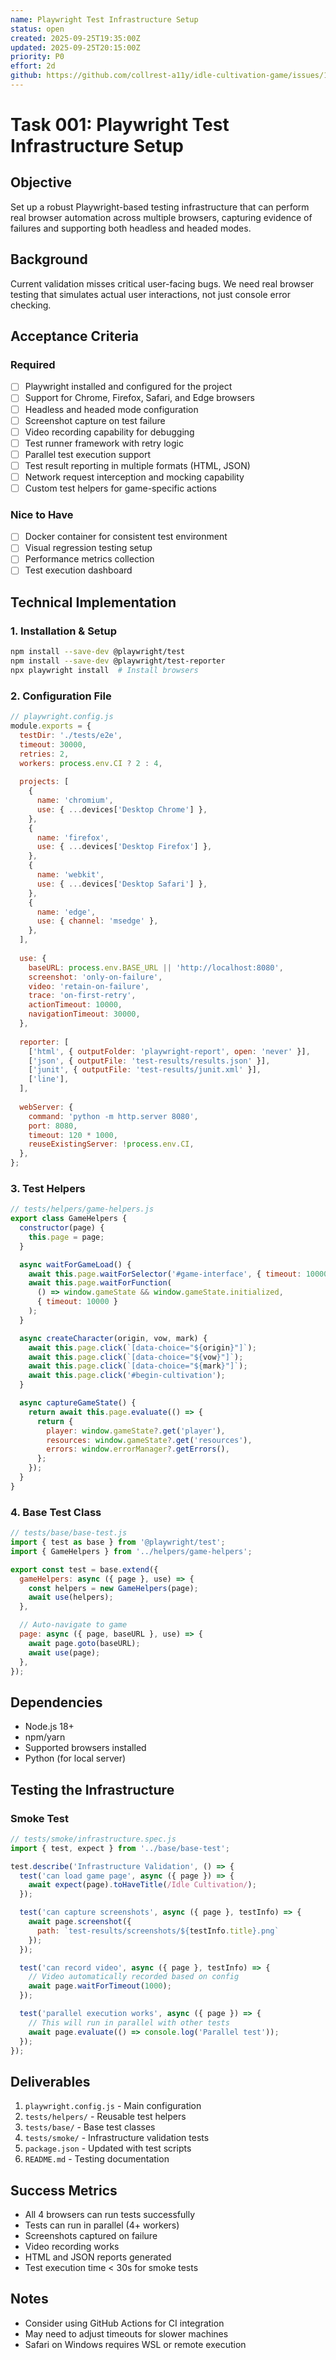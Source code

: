 ```yaml
---
name: Playwright Test Infrastructure Setup
status: open
created: 2025-09-25T19:35:00Z
updated: 2025-09-25T20:15:00Z
priority: P0
effort: 2d
github: https://github.com/collrest-a11y/idle-cultivation-game/issues/122
---
```


# Task 001: Playwright Test Infrastructure Setup

## Objective
Set up a robust Playwright-based testing infrastructure that can perform real browser automation across multiple browsers, capturing evidence of failures and supporting both headless and headed modes.

## Background
Current validation misses critical user-facing bugs. We need real browser testing that simulates actual user interactions, not just console error checking.

## Acceptance Criteria

### Required
- [ ] Playwright installed and configured for the project
- [ ] Support for Chrome, Firefox, Safari, and Edge browsers
- [ ] Headless and headed mode configuration
- [ ] Screenshot capture on test failure
- [ ] Video recording capability for debugging
- [ ] Test runner framework with retry logic
- [ ] Parallel test execution support
- [ ] Test result reporting in multiple formats (HTML, JSON)
- [ ] Network request interception and mocking capability
- [ ] Custom test helpers for game-specific actions

### Nice to Have
- [ ] Docker container for consistent test environment
- [ ] Visual regression testing setup
- [ ] Performance metrics collection
- [ ] Test execution dashboard

## Technical Implementation

### 1. Installation & Setup
```bash
npm install --save-dev @playwright/test
npm install --save-dev @playwright/test-reporter
npx playwright install  # Install browsers
```

### 2. Configuration File
```javascript
// playwright.config.js
module.exports = {
  testDir: './tests/e2e',
  timeout: 30000,
  retries: 2,
  workers: process.env.CI ? 2 : 4,
  
  projects: [
    {
      name: 'chromium',
      use: { ...devices['Desktop Chrome'] },
    },
    {
      name: 'firefox',
      use: { ...devices['Desktop Firefox'] },
    },
    {
      name: 'webkit',
      use: { ...devices['Desktop Safari'] },
    },
    {
      name: 'edge',
      use: { channel: 'msedge' },
    },
  ],
  
  use: {
    baseURL: process.env.BASE_URL || 'http://localhost:8080',
    screenshot: 'only-on-failure',
    video: 'retain-on-failure',
    trace: 'on-first-retry',
    actionTimeout: 10000,
    navigationTimeout: 30000,
  },
  
  reporter: [
    ['html', { outputFolder: 'playwright-report', open: 'never' }],
    ['json', { outputFile: 'test-results/results.json' }],
    ['junit', { outputFile: 'test-results/junit.xml' }],
    ['line'],
  ],
  
  webServer: {
    command: 'python -m http.server 8080',
    port: 8080,
    timeout: 120 * 1000,
    reuseExistingServer: !process.env.CI,
  },
};
```

### 3. Test Helpers
```javascript
// tests/helpers/game-helpers.js
export class GameHelpers {
  constructor(page) {
    this.page = page;
  }

  async waitForGameLoad() {
    await this.page.waitForSelector('#game-interface', { timeout: 10000 });
    await this.page.waitForFunction(
      () => window.gameState && window.gameState.initialized,
      { timeout: 10000 }
    );
  }

  async createCharacter(origin, vow, mark) {
    await this.page.click(`[data-choice="${origin}"]`);
    await this.page.click(`[data-choice="${vow}"]`);
    await this.page.click(`[data-choice="${mark}"]`);
    await this.page.click('#begin-cultivation');
  }

  async captureGameState() {
    return await this.page.evaluate(() => {
      return {
        player: window.gameState?.get('player'),
        resources: window.gameState?.get('resources'),
        errors: window.errorManager?.getErrors(),
      };
    });
  }
}
```

### 4. Base Test Class
```javascript
// tests/base/base-test.js
import { test as base } from '@playwright/test';
import { GameHelpers } from '../helpers/game-helpers';

export const test = base.extend({
  gameHelpers: async ({ page }, use) => {
    const helpers = new GameHelpers(page);
    await use(helpers);
  },

  // Auto-navigate to game
  page: async ({ page, baseURL }, use) => {
    await page.goto(baseURL);
    await use(page);
  },
});
```

## Dependencies
- Node.js 18+
- npm/yarn
- Supported browsers installed
- Python (for local server)

## Testing the Infrastructure

### Smoke Test
```javascript
// tests/smoke/infrastructure.spec.js
import { test, expect } from '../base/base-test';

test.describe('Infrastructure Validation', () => {
  test('can load game page', async ({ page }) => {
    await expect(page).toHaveTitle(/Idle Cultivation/);
  });

  test('can capture screenshots', async ({ page }, testInfo) => {
    await page.screenshot({ 
      path: `test-results/screenshots/${testInfo.title}.png` 
    });
  });

  test('can record video', async ({ page }, testInfo) => {
    // Video automatically recorded based on config
    await page.waitForTimeout(1000);
  });

  test('parallel execution works', async ({ page }) => {
    // This will run in parallel with other tests
    await page.evaluate(() => console.log('Parallel test'));
  });
});
```

## Deliverables
1. `playwright.config.js` - Main configuration
2. `tests/helpers/` - Reusable test helpers
3. `tests/base/` - Base test classes
4. `tests/smoke/` - Infrastructure validation tests
5. `package.json` - Updated with test scripts
6. `README.md` - Testing documentation

## Success Metrics
- All 4 browsers can run tests successfully
- Tests can run in parallel (4+ workers)
- Screenshots captured on failure
- Video recording works
- HTML and JSON reports generated
- Test execution time < 30s for smoke tests

## Notes
- Consider using GitHub Actions for CI integration
- May need to adjust timeouts for slower machines
- Safari on Windows requires WSL or remote execution